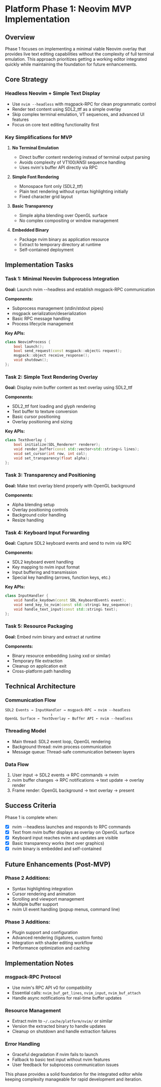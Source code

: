 # Platform Phase 1: Neovim MVP Implementation

## Overview

Phase 1 focuses on implementing a minimal viable Neovim overlay that provides live text editing capabilities without the complexity of full terminal emulation. This approach prioritizes getting a working editor integrated quickly while maintaining the foundation for future enhancements.

## Core Strategy

### Headless Neovim + Simple Text Display
- Use `nvim --headless` with msgpack-RPC for clean programmatic control
- Render text content using SDL2_ttf as a simple overlay
- Skip complex terminal emulation, VT sequences, and advanced UI features
- Focus on core text editing functionality first

### Key Simplifications for MVP

1. **No Terminal Emulation**
   - Direct buffer content rendering instead of terminal output parsing
   - Avoids complexity of VT100/ANSI sequence handling
   - Uses nvim's buffer API directly via RPC

2. **Simple Font Rendering**
   - Monospace font only (SDL2_ttf)
   - Plain text rendering without syntax highlighting initially
   - Fixed character grid layout

3. **Basic Transparency**
   - Simple alpha blending over OpenGL surface
   - No complex compositing or window management

4. **Embedded Binary**
   - Package nvim binary as application resource
   - Extract to temporary directory at runtime
   - Self-contained deployment

## Implementation Tasks

### Task 1: Minimal Neovim Subprocess Integration
**Goal:** Launch nvim --headless and establish msgpack-RPC communication

**Components:**
- Subprocess management (stdin/stdout pipes)
- msgpack serialization/deserialization
- Basic RPC message handling
- Process lifecycle management

**Key APIs:**
```cpp
class NeovimProcess {
    bool launch();
    bool send_request(const msgpack::object& request);
    msgpack::object receive_response();
    void shutdown();
};
```

### Task 2: Simple Text Rendering Overlay
**Goal:** Display nvim buffer content as text overlay using SDL2_ttf

**Components:**
- SDL2_ttf font loading and glyph rendering
- Text buffer to texture conversion
- Basic cursor positioning
- Overlay positioning and sizing

**Key APIs:**
```cpp
class TextOverlay {
    bool initialize(SDL_Renderer* renderer);
    void render_buffer(const std::vector<std::string>& lines);
    void set_cursor(int row, int col);
    void set_transparency(float alpha);
};
```

### Task 3: Transparency and Positioning
**Goal:** Make text overlay blend properly with OpenGL background

**Components:**
- Alpha blending setup
- Overlay positioning controls
- Background color handling
- Resize handling

### Task 4: Keyboard Input Forwarding  
**Goal:** Capture SDL2 keyboard events and send to nvim via RPC

**Components:**
- SDL2 keyboard event handling
- Key mapping to nvim input format
- Input buffering and transmission
- Special key handling (arrows, function keys, etc.)

**Key APIs:**
```cpp
class InputHandler {
    void handle_keydown(const SDL_KeyboardEvent& event);
    void send_key_to_nvim(const std::string& key_sequence);
    void handle_text_input(const std::string& text);
};
```

### Task 5: Resource Packaging
**Goal:** Embed nvim binary and extract at runtime

**Components:**
- Binary resource embedding (using xxd or similar)
- Temporary file extraction
- Cleanup on application exit
- Cross-platform path handling

## Technical Architecture

### Communication Flow
```
SDL2 Events → InputHandler → msgpack-RPC → nvim --headless
                     ↓
OpenGL Surface ← TextOverlay ← Buffer API ← nvim --headless
```

### Threading Model
- Main thread: SDL2 event loop, OpenGL rendering
- Background thread: nvim process communication
- Message queue: Thread-safe communication between layers

### Data Flow
1. User input → SDL2 events → RPC commands → nvim
2. nvim buffer changes → RPC notifications → text update → overlay render
3. Frame render: OpenGL background → text overlay → present

## Success Criteria

Phase 1 is complete when:
- [x] nvim --headless launches and responds to RPC commands
- [x] Text from nvim buffer displays as overlay on OpenGL surface  
- [x] Keyboard input reaches nvim and updates are visible
- [x] Basic transparency works (text over graphics)
- [x] nvim binary is embedded and self-contained

## Future Enhancements (Post-MVP)

### Phase 2 Additions:
- Syntax highlighting integration
- Cursor rendering and animation  
- Scrolling and viewport management
- Multiple buffer support
- nvim UI event handling (popup menus, command line)

### Phase 3 Additions:
- Plugin support and configuration
- Advanced rendering (ligatures, custom fonts)
- Integration with shader editing workflow
- Performance optimization and caching

## Implementation Notes

### msgpack-RPC Protocol
- Use nvim's RPC API v0 for compatibility
- Essential calls: `nvim_buf_get_lines`, `nvim_input`, `nvim_buf_attach`
- Handle async notifications for real-time buffer updates

### Resource Management  
- Extract nvim to `~/.cache/platform/nvim/` or similar
- Version the extracted binary to handle updates
- Cleanup on shutdown and handle extraction failures

### Error Handling
- Graceful degradation if nvim fails to launch
- Fallback to basic text input without nvim features
- User feedback for subprocess communication issues

This phase provides a solid foundation for the integrated editor while keeping complexity manageable for rapid development and iteration.